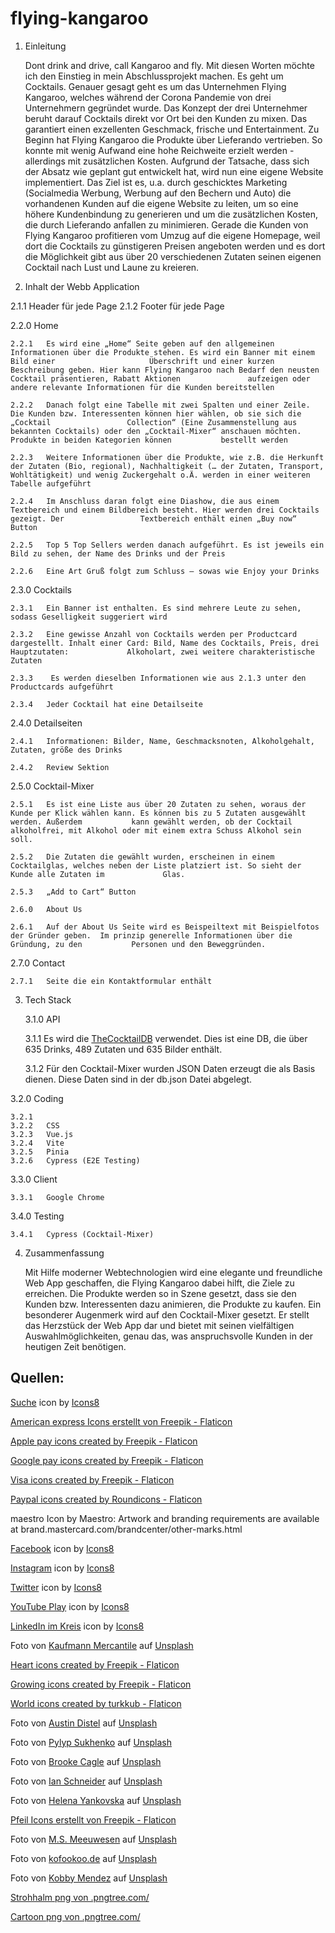 # flying-kangaroo


1. Einleitung

   Dont drink and drive, call Kangaroo and fly. Mit diesen Worten möchte ich den Einstieg in mein Abschlussprojekt machen. Es geht um Cocktails. Genauer    gesagt geht es um das Unternehmen Flying Kangaroo, welches während der Corona Pandemie von drei Unternehmern gegründet wurde. Das Konzept der drei      Unternehmer beruht darauf Cocktails direkt vor Ort bei den Kunden zu mixen. Das garantiert einen exzellenten Geschmack, frische und Entertainment. Zu    Beginn hat Flying Kangaroo die Produkte über Lieferando vertrieben. So konnte mit wenig Aufwand eine hohe Reichweite erzielt werden - allerdings mit    zusätzlichen Kosten. Aufgrund der Tatsache, dass sich der Absatz wie geplant gut entwickelt hat, wird nun eine eigene Website implementiert. Das Ziel    ist es, u.a. durch geschicktes Marketing (Socialmedia Werbung, Werbung auf den Bechern und Auto) die vorhandenen Kunden auf die eigene Website zu        leiten, um so eine höhere Kundenbindung zu generieren und um die zusätzlichen Kosten, die durch Lieferando anfallen zu minimieren. Gerade die Kunden    von Flying Kangaroo profitieren vom Umzug auf die eigene Homepage, weil dort die Cocktails zu günstigeren Preisen angeboten werden und es dort die      Möglichkeit gibt aus über 20 verschiedenen Zutaten seinen eigenen Cocktail nach Lust und Laune zu kreieren.


2. Inhalt der Webb Application

  2.1.1	Header für jede Page
  2.1.2	Footer für jede Page

  2.2.0	Home

    2.2.1	Es wird eine „Home“ Seite geben auf den allgemeinen Informationen über die Produkte stehen. Es wird ein Banner mit einem Bild einer                     Überschrift und einer kurzen Beschreibung geben. Hier kann Flying Kangaroo nach Bedarf den neusten Cocktail präsentieren, Rabatt Aktionen               aufzeigen oder andere relevante Informationen für die Kunden bereitstellen

    2.2.2	Danach folgt eine Tabelle mit zwei Spalten und einer Zeile. Die Kunden bzw. Interessenten können hier wählen, ob sie sich die „Cocktail                 Collection“ (Eine Zusammenstellung aus bekannten Cocktails) oder den „Cocktail-Mixer“ anschauen möchten. Produkte in beiden Kategorien können           bestellt werden

    2.2.3	Weitere Informationen über die Produkte, wie z.B. die Herkunft der Zutaten (Bio, regional), Nachhaltigkeit (… der Zutaten, Transport,                   Wohltätigkeit) und wenig Zuckergehalt o.Ä. werden in einer weiteren Tabelle aufgeführt

    2.2.4	Im Anschluss daran folgt eine Diashow, die aus einem Textbereich und einem Bildbereich besteht. Hier werden drei Cocktails gezeigt. Der                 Textbereich enthält einen „Buy now“ Button

    2.2.5	Top 5 Top Sellers werden danach aufgeführt. Es ist jeweils ein Bild zu sehen, der Name des Drinks und der Preis

    2.2.6	Eine Art Gruß folgt zum Schluss – sowas wie Enjoy your Drinks


  2.3.0	Cocktails

    2.3.1	Ein Banner ist enthalten. Es sind mehrere Leute zu sehen, sodass Geselligkeit suggeriert wird
    
    2.3.2	Eine gewisse Anzahl von Cocktails werden per Productcard dargestellt. Inhalt einer Card: Bild, Name des Cocktails, Preis, drei Hauptzutaten:             Alkoholart, zwei weitere charakteristische Zutaten
    
    2.3.3	 Es werden dieselben Informationen wie aus 2.1.3 unter den Productcards aufgeführt
    
    2.3.4	Jeder Cocktail hat eine Detailseite

  2.4.0	Detailseiten

    2.4.1	Informationen: Bilder, Name, Geschmacksnoten, Alkoholgehalt, Zutaten, größe des Drinks
    
    2.4.2	Review Sektion

  2.5.0	Cocktail-Mixer

    2.5.1	Es ist eine Liste aus über 20 Zutaten zu sehen, woraus der Kunde per Klick wählen kann. Es können bis zu 5 Zutaten ausgewählt werden. Außerdem           kann gewählt werden, ob der Cocktail alkoholfrei, mit Alkohol oder mit einem extra Schuss Alkohol sein soll.
    
    2.5.2	Die Zutaten die gewählt wurden, erscheinen in einem Cocktailglas, welches neben der Liste platziert ist. So sieht der Kunde alle Zutaten im             Glas.
    
    2.5.3	„Add to Cart“ Button

    2.6.0	About Us

    2.6.1	Auf der About Us Seite wird es Beispeiltext mit Beispielfotos der Gründer geben.  Im prinzip generelle Informationen über die Gründung, zu den           Personen und den Beweggründen.

2.7.0	Contact

    2.7.1	Seite die ein Kontaktformular enthält


3.	Tech Stack 

    3.1.0	API

      3.1.1	Es wird die [TheCocktailDB](https://www.thecocktaildb.com/api.php) verwendet. Dies ist eine DB, die über 635 Drinks, 489 Zutaten und 635                 Bilder enthält.
      
      3.1.2 Für den Cocktail-Mixer wurden JSON Daten erzeugt die als Basis dienen. Diese Daten sind in der db.json Datei abgelegt.

  3.2.0	Coding

    3.2.1	
    3.2.2	CSS
    3.2.3	Vue.js
    3.2.4	Vite
    3.2.5	Pinia
    3.2.6   Cypress (E2E Testing)

  3.3.0	Client

    3.3.1	Google Chrome

  3.4.0	Testing

    3.4.1	Cypress (Cocktail-Mixer)

4.	Zusammenfassung

    Mit Hilfe moderner Webtechnologien wird eine elegante und freundliche Web App geschaffen, die Flying Kangaroo dabei hilft, die Ziele zu erreichen.       Die Produkte werden so in Szene gesetzt, dass sie den Kunden bzw. Interessenten dazu animieren, die Produkte zu kaufen. Ein besonderer Augenmerk         wird auf den Cocktail-Mixer gesetzt. Er stellt das Herzstück der Web App dar und bietet mit seinen vielfältigen Auswahlmöglichkeiten, genau das, was     anspruchsvolle Kunden in der heutigen Zeit benötigen.



## Quellen:

<a target="_blank" href="https://icons8.com/icon/132/suche">Suche</a> icon by <a target="_blank" href="https://icons8.com">Icons8</a>

<a href="https://www.flaticon.com/de/kostenlose-icons/american-express" title="american express Icons">American express Icons erstellt von Freepik - Flaticon</a>

<a href="https://www.flaticon.com/free-icons/apple-pay" title="apple pay icons">Apple pay icons created by Freepik - Flaticon</a>

<a href="https://www.flaticon.com/free-icons/google-pay" title="google pay icons">Google pay icons created by Freepik - Flaticon</a>

<a href="https://www.flaticon.com/free-icons/visa" title="visa icons">Visa icons created by Freepik - Flaticon</a>

<a href="https://www.flaticon.com/free-icons/paypal" title="paypal icons">Paypal icons created by Roundicons - Flaticon</a>

maestro Icon by Maestro: Artwork and branding requirements are available at
brand.mastercard.com/brandcenter/other-marks.html

<a target="_blank" href="https://icons8.com/icon/59780/facebook">Facebook</a> icon by <a target="_blank" href="https://icons8.com">Icons8</a>

<a target="_blank" href="https://icons8.com/icon/32292/instagram">Instagram</a> icon by <a target="_blank" href="https://icons8.com">Icons8</a>

<a target="_blank" href="https://icons8.com/icon/437/twitter">Twitter</a> icon by <a target="_blank" href="https://icons8.com">Icons8</a>

<a target="_blank" href="https://icons8.com/icon/37326/youtube-play">YouTube Play</a> icon by <a target="_blank" href="https://icons8.com">Icons8</a>

<a target="_blank" href="https://icons8.com/icon/62925/linkedin-im-kreis">LinkedIn im Kreis</a> icon by <a target="_blank" href="https://icons8.com">Icons8</a>

Foto von <a href="https://unsplash.com/@kaufmann_mercantile?utm_source=unsplash&utm_medium=referral&utm_content=creditCopyText">Kaufmann Mercantile</a> auf <a href="https://unsplash.com/de/fotos/Bf5B06xmA3Q?utm_source=unsplash&utm_medium=referral&utm_content=creditCopyText">Unsplash</a>

<a href="https://www.flaticon.com/free-icons/heart" title="heart icons">Heart icons created by Freepik - Flaticon</a>

<a href="https://www.flaticon.com/free-icons/growing" title="growing icons">Growing icons created by Freepik - Flaticon</a>

<a href="https://www.flaticon.com/free-icons/world" title="world icons">World icons created by turkkub - Flaticon</a>

Foto von <a href="https://unsplash.com/@austindistel?utm_source=unsplash&utm_medium=referral&utm_content=creditCopyText">Austin Distel</a> auf <a href="https://unsplash.com/de/fotos/IUitg35kAH0?utm_source=unsplash&utm_medium=referral&utm_content=creditCopyText">Unsplash</a>

Foto von <a href="https://unsplash.com/ko/@novokayn?utm_source=unsplash&utm_medium=referral&utm_content=creditCopyText">Pylyp Sukhenko</a> auf <a href="https://unsplash.com/de/fotos/SrsIBiJPpxs?utm_source=unsplash&utm_medium=referral&utm_content=creditCopyText">Unsplash</a>

Foto von <a href="https://unsplash.com/@brookecagle?utm_source=unsplash&utm_medium=referral&utm_content=creditCopyText">Brooke Cagle</a> auf <a href="https://unsplash.com/de/fotos/qpirSKdJDUw?utm_source=unsplash&utm_medium=referral&utm_content=creditCopyText">Unsplash</a>

Foto von <a href="https://unsplash.com/@goian?utm_source=unsplash&utm_medium=referral&utm_content=creditCopyText">Ian Schneider</a> auf <a href="https://unsplash.com/de/fotos/TamMbr4okv4?utm_source=unsplash&utm_medium=referral&utm_content=creditCopyText">Unsplash</a>

Foto von <a href="https://unsplash.com/@helenayankovska?utm_source=unsplash&utm_medium=referral&utm_content=creditCopyText">Helena Yankovska</a> auf <a href="https://unsplash.com/de/fotos/7EbGkOm8pWM?utm_source=unsplash&utm_medium=referral&utm_content=creditCopyText">Unsplash</a>

<a href="https://www.flaticon.com/de/kostenlose-icons/pfeil" title="pfeil Icons">Pfeil Icons erstellt von Freepik - Flaticon</a>

Foto von <a href="https://unsplash.com/de/@meeuwesen?utm_source=unsplash&utm_medium=referral&utm_content=creditCopyText">M.S. Meeuwesen</a> auf <a href="https://unsplash.com/de/fotos/QYWYnzvPTAQ?utm_source=unsplash&utm_medium=referral&utm_content=creditCopyText">Unsplash</a>

Foto von <a href="https://unsplash.com/@kofookoo?utm_source=unsplash&utm_medium=referral&utm_content=creditCopyText">kofookoo.de</a> auf <a href="https://unsplash.com/de/fotos/6EgxRnKU5BI?utm_source=unsplash&utm_medium=referral&utm_content=creditCopyText">Unsplash</a>

Foto von <a href="https://unsplash.com/pt-br/@kobbymendez?utm_source=unsplash&utm_medium=referral&utm_content=creditCopyText">Kobby Mendez</a> auf <a href="https://unsplash.com/de/fotos/xBFTjrMIC0c?utm_source=unsplash&utm_medium=referral&utm_content=creditCopyText">Unsplash</a>

<a href='https://.pngtree.com/so/Strohhalm'>Strohhalm png von .pngtree.com/</a>

<a href='https://.pngtree.com/so/Cartoon'>Cartoon png von .pngtree.com/</a>

